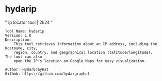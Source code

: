 # hydarip
" ip locator tool | 2k24 "

    Tool Name: hydarip
    Version: 1.0
    Description:
        This tool retrieves information about an IP address, including the hostname, city,
        region, country, and geographical location (latitude/longitude). The tool can also
        open the IP's location on Google Maps for easy visualization.

    Author: HydarGrayHat
    Github: https://github.com/hydargrayhat

